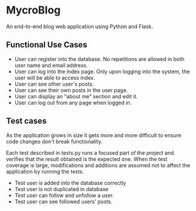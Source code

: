 # MycroBlog
An end-to-end blog web application using Python and Flask.

## Functional Use Cases

- User can register into the database.
No repetitions are allowed in both user name and email address.
- User can log into the index page.
Only upon logging into the system, the user will be able to access index.
- User can see other user's posts.
- User can see their own posts in the user page.
- User can display an "about me" section and edit it.
- User can log out from any page when logged in.

## Test cases

As the application grows in size it gets more and more difficult to ensure code changes don't break functionality.

Each test described in tests.py runs a focused part of the project and verifies that the result obtained is the expected one.
When the test coverage is large, modifications and additions are assumed not to affect the application by running the tests.

- Test user is added into the database correctly
- Test user is not duplicated in database
- Test user can follow and unfollow a user.
- Test user can see followed users' posts.
